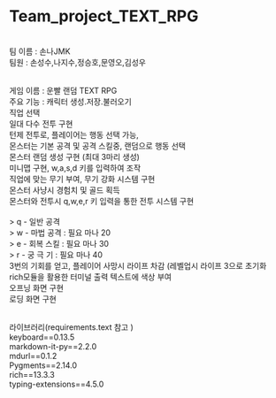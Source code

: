 # Team_project_TEXT_RPG
<br>팀 이름 : 손나JMK
<br>팀원 : 손성수,나지수,정승호,문영오,김성우

<br>게임 이름 : 운빨 랜덤 TEXT RPG
<br>주요 기능 : 캐릭터 생성.저장.불러오기
<br>           직업 선택
<br>           일대 다수 전투 구현
<br>           턴제 전투로, 플레이어는 행동 선택 가능,
<br>           몬스터는 기본 공격 및 공격 스킬중, 랜덤으로 행동 선택
<br>           몬스터 랜덤 생성 구현 (최대 3마리 생성)
<br>           미니맵 구현, w,a,s,d 키를 입력하여 조작
<br>           직업에 맞는 무기 부여, 무기 강화 시스템 구현
<br>           몬스터 사냥시 경험치 및 골드 획득
<br>           몬스터와 전투시 q,w,e,r 키 입력을 통한 전투 시스템 구현\
<br>            > q - 일반 공격
<br>            > w - 마법 공격 : 필요 마나 20
<br>            > e - 회복 스킬 : 필요 마나 30
<br>            > r - 궁 극 기  : 필요 마나 40
<br>           3번의 기회를 얻고, 플레이어 사망시 라이프 차감 (레벨업시 라이프 3으로 초기화
<br>           rich모듈을 활용한 터미널 출력 텍스트에 색상 부여
<br>           오프닝 화면 구현
<br>           로딩 화면 구현
           
<br>라이브러리(requirements.text 참고 )
<br>keyboard==0.13.5
<br>markdown-it-py==2.2.0
<br>mdurl==0.1.2
<br>Pygments==2.14.0
<br>rich==13.3.3
<br>typing-extensions==4.5.0

           
